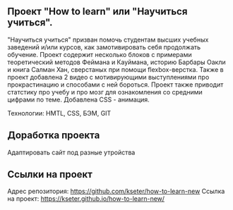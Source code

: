 ## Проект "How to learn" или "Научиться учиться".

"Научиться учиться" призван помочь студентам высших учебных заведений и/или курсов, как замотивировать себя продолжать обучение. Проект содержит несколько блоков с примерами теоретический методов Феймана и Кауймана, историю Барбары Оакли и книга Салман Хан, сверстаных при помощи flexbox-верстка. Также в проект добавлена 2 видео с мотивирующими выступлениями про прокрастинацию и способами с ней бороться. Проект также приводит статстику про учебу и про мозг для ознакомления со средними цифрами по теме. Добавлена СSS - анимация. 

Технологии: HMTL, CSS, БЭМ, GIT

## Доработка проекта 

Адаптировать сайт под разные утройства 

## Ссылки на проект

Адрес репозитория: https://github.com/kseter/how-to-learn-new
Ссылка на проект: https://kseter.github.io/how-to-learn-new/
